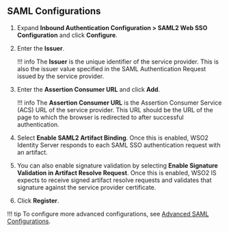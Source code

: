 ## SAML Configurations 

1. Expand **Inbound Authentication Configuration > SAML2 Web SSO Configuration** and click **Configure**.

2. Enter the **Issuer**. 

    !!! info
        The **Issuer** is the unique identifier of the service provider. This is also the issuer value specified in the SAML Authentication Request issued by the service provider.
     
3. Enter the **Assertion Consumer URL** and click **Add**.
    
    !!! info
        The **Assertion Consumer URL** is the Assertion Consumer Service (ACS) URL of the service provider. This URL should be the URL of the page to which the browser is redirected to after successful authentication.

4. Select **Enable SAML2 Artifact Binding**. Once this is enabled, WSO2 Identity Server responds to each SAML SSO authentication request with an artifact.

5. You can also enable signature validation by selecting **Enable Signature Validation in Artifact Resolve Request**. Once this is enabled, WSO2 IS expects to receive signed artifact resolve requests and validates that signature against the service provider certificate.

6. Click **Register**.
    
!!! tip
     To configure more advanced configurations, see [Advanced SAML Configurations](../../../guides/login/saml-app-config-advanced). 

